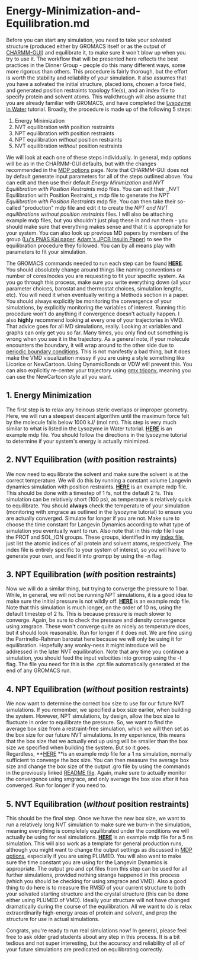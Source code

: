 # Energy-Minimization-and-Equilibration.md
Before you can start any simulation, you need to take your solvated structure (produced either by GROMACS itself or as the output of [CHARMM-GUI](/display/thecookbook/Building+a+System+With+CHARMM-GUI)) and equilibrate it, to make sure it won't blow up when you try to use it. The workflow that will be presented here reflects the best practices in the Dinner Group - people do this many different ways, some more rigorous than others. This procedure is fairly thorough, but the effort is worth the stability and reliability of your simulation. It also assumes that you have a solvated the initial structure, placed ions, chosen a force field, and generated position restraints topology file(s), and an index file to specify protein and solvent atoms. This walkthrough will also assume that you are already familiar with GROMACS, and have completed the [Lysozyme in Water](http://www.mdtutorials.com/gmx/lysozyme/index.html) tutorial. Broadly, the procedure is made up of the following 5 steps:

1.  Energy Minimization 
2.  NVT equilibration _with_ position restraints
3.  NPT equilibration _with_ position restraints
4.  NPT equilibration _without_ position restraints
5.  NVT equilibration _without_ position restraints

We will look at each one of these steps individually. In general, mdp options will be as in the CHARMM-GUI defaults, but with the changes recommended in the [MDP options](/display/thecookbook/MDP+options) page. Note that CHARMM-GUI does not by default generate input parameters for all of the steps outlined above. You can edit and then use their default _Energy Minimization_ and _NVT Equilibration with Position Restraints_ mdp files. You can edit their _NVT Equilibration with Position Restraint_s mdp file to generate the _NPT Equilibration with Position Restraints_ mdp file. You can then take their so-called "production" mdp file and edit it to create the _NPT and NVT equilibrations without position restraints_ files. I will also be attaching example mdp files, but you shouldn't just plug these in and run them - you should make sure that everything makes sense and that it is appropriate for your system. You can also look up previous MD papers by members of the group ([Lu's PNAS Kai paper](https://www.pnas.org/content/115/49/E11475), [Adam's JPCB Insulin Paper](https://pubs.acs.org/doi/10.1021/acs.jpcb.0c03521)) to see the equilibration procedure they followed. You can by all means play with parameters to fit your simulation. 

The GROMACS commands needed to run each step can be found **[HERE](/download/attachments/244551977/README?version=3&modificationDate=1593700346000&api=v2)**. You should absolutely change around things like naming conventions or number of cores/nodes you are requesting to fit your specific system. As you go through this process, make sure you write everything down (all your parameter choices, barostat and thermostat choices, simulation lengths, etc). You will need it when eventually writing a Methods section in a paper. You should always explicitly be monitoring the convergence of your simulations, by explicitly monitoring the variables of interest. Running this procedure won't do anything if convergence doesn't actually happen. I also **highly** recommend looking at every one of your trajectories in VMD. That advice goes for all MD simulations, really. Looking at variables and graphs can only get you so far. Many times, you only find out something is wrong when you see it in the trajectory. As a general note, if your molecule encounters the boundary, it will wrap around to the other side due to [periodic boundary conditions](/display/thecookbook/%5BMD%5D+Strange+discontinuities+in+distances+or+RMSDs+in+my+trajectories). This is not manifestly a bad thing, but it does make the VMD visualization messy if you are using a style something like Licorice or NewCartoon. Using DynamicBonds or VDW will prevent this. You can also explicitly re-center your trajectory using [gmx trjconv](http://manual.gromacs.org/2019.4/onlinehelp/gmx-trjconv.html), meaning you can use the NewCartoon style all you want.

1. Energy Minimization
----------------------

The first step is to relax any heinous steric overlaps or improper geometry. Here, we will run a steepest descent algorithm until the maximum force felt by the molecule falls below 1000 kJ/ (mol nm). This step is very much similar to what is listed in the Lysozyme in Water tutorial. **[HERE](/download/attachments/244551977/step4.0_minimization.mdp?version=1&modificationDate=1591306546000&api=v2)** is an example mdp file. You should follow the directions in the lysozyme tutorial to determine if your system's energy is actually minimized. 

2\. NVT Equilibration (_with_ position restraints)
--------------------------------------------------

We now need to equilibrate the solvent and make sure the solvent is at the correct temperature. We will do this by running a constant volume Langevin dynamics simulation with position restraints. **[HERE](/download/attachments/244551977/step4.1_equilibration.mdp?version=1&modificationDate=1591307114000&api=v2)** is an example mdp file. This should be done with a timestep of 1 fs, not the default 2 fs. This simulation can be relatively short (100 ps), as temperature is relatively quick to equilibrate. You should **always** check the temperature of your simulation (monitoring with xmgrace as outlined in the lysozyme tutorial) to ensure you are actually converged. Simulate for longer if you are not. Make sure to choose the time constant for Langevin Dynamics according to what type of simulation you eventually want to run. Also note that in this mdp file I use the PROT and SOL\_ION groups. These groups, identified in my [index file](/download/attachments/244551977/index.ndx?version=1&modificationDate=1591308298000&api=v2), just list the atomic indices of all protein and solvent atoms, respectively. The index file is entirely specific to your system of interest, so you will have to generate your own, and feed it into grompp by using the -n flag. 

3\. NPT Equilibration (_with_ position restraints)
--------------------------------------------------

Now we will do a similar thing, but trying to converge the pressure to 1 bar. While, in general, we will not be running NPT simulations, it is a good idea to make sure the initial pressure is not wildly off. **[HERE](/download/attachments/244551977/step5_production.mdp?version=1&modificationDate=1591307408000&api=v2)** is an example mdp file. Note that this simulation is much longer, on the order of 10 ns, using the default timestep of 2 fs. This is because pressure is much slower to converge. Again, be sure to check the pressure and density convergence using xmgrace. These won't converge quite as nicely as temperature does, but it should look reasonable. Run for longer if it does not. We are fine using the Parrinello-Rahman barostat here because we will only be using it for equilibration. Hopefully any wonky-ness it might introduce will be addressed in the later NVT equilibration. Note that any time you continue a simulation, you should feed the input velocities into grompp using the -t flag. The file you need for this is the .cpt file automatically generated at the end of any GROMACS run.

4\. NPT Equilibration (_without_ position restraints)
-----------------------------------------------------

We now want to determine the correct box size to use for our future NVT simulations. If you remember, we specified a box size earlier, when building the system. However, NPT simulations, by design, allow the box size to fluctuate in order to equilibrate the pressure. So, we want to find the average box size from a restraint-free simulation, which we will then set as the box size for our future NVT simulations. In my experience, this means that the box size that we actually end up using will be smaller than the box size we specified when building the system. But so it goes. Regardless, **[HERE](/download/attachments/244551977/step6_npt_boxsize.mdp?version=1&modificationDate=1591308536000&api=v2) **is an example mdp file for a 1 ns simulation, normally sufficient to converge the box size. You can then measure the average box size and change the box size of the output .gro file by using the commands in the previously linked [README file](/download/attachments/244551977/README?version=3&modificationDate=1593700346000&api=v2). Again, make sure to actually monitor the convergence using xmgrace, and only average the box size after it has converged. Run for longer if you need to. 

5\. NVT Equilibration (_without_ position restraints)
-----------------------------------------------------

This should be the final step. Once we have the new box size, we want to run a relatively long NVT simulation to make sure we burn-in the simulation, meaning everything is completely equilibrated under the conditions we will actually be using for real simulations. **[HERE](/download/attachments/244551977/step7_nvt_burnin.mdp?version=1&modificationDate=1591309326000&api=v2)** is an example mdp file for a 5 ns simulation. This will also work as a template for general production runs, although you might want to change the output settings as discussed in [MDP options](/display/thecookbook/MDP+options), especially if you are using PLUMED. You will also want to make sure the time constant you are using for the Langevin Dynamics is appropriate. The output gro and cpt files from this step can be used for all further simulations, provided nothing strange happened in this process (which you should be checking for using xmgrace and VMD). Also a good thing to do here is to measure the RMSD of your current structure to both your solvated starting structure and the crystal structure (this can be done either using PLUMED of VMD). Ideally your structure will not have changed dramatically during the course of the equilibration. All we want to do is relax extraordinarily high-energy areas of protein and solvent, and prep the structure for use in actual simulations. 

Congrats, you're ready to run real simulations now! In general, please feel free to ask older grad students about any step in this process. It is a bit tedious and not super interesting, but the accuracy and reliability of all of your future simulations are predicated on equilibrating correctly.